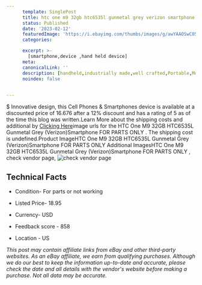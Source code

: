 ```yaml
---
      template: SinglePost
      title: htc one m9 32gb htc6535l gunmetal grey verizon smartphone for parts only 
      status: Published
      date: '2023-02-12'
      featuredImage: 'https://i.ebayimg.com/thumbs/images/g/awYAAOSwC05jT0c4/s-l225.jpg'
      categories: 

      excerpt: >-
        [smartphone,device ,hand held device]
      meta:
      canonicalLink: ''
      description: [handheld,industrially made,well crafted,Portable,Mobile,Compact,Convenient,Lightweight,Maneuverable,Man-portable,Miniature,Carriable,Hand-held,Light,Holdable,Transportable,Mobile device,Pocket-sized,On-the-go,Wireless,Cordless,Compact size,Convenient size, smartphone,device ,hand held device]
      noindex: false

        
---
```

$
    Innovative design, this Cell Phones & Smartphones device is available at a discounted price of 16.676 after a 12% discount and has a rating of 5 as of the time this blog was written.Learn More about the shipping costs and additional by [Clicking Here](https://www.ebay.com/itm/255916393440?hash=item3b95ce43e0%3Ag%3AawYAAOSwC05jT0c4&mkevt=1&mkcid=1&mkrid=711-53200-19255-0&campid=%253CePNCampaignId%253E&customid=%253CreferenceId%253E&toolid=10049)image urls for the HTC One M9 32GB HTC6535L Gunmetal Grey (Verizon)Smartphone FOR PARTS ONLY . The shipping cost is undefined.Product ImageHTC One M9 32GB HTC6535L Gunmetal Grey (Verizon)Smartphone FOR PARTS ONLY Additional ImagesHTC One M9 32GB HTC6535L Gunmetal Grey (Verizon)Smartphone FOR PARTS ONLY , check vendor page, ![check vendor page](https://origin-galleryplus.ebayimg.com/ws/web/255916393440_2_0_1/225x225.jpg,https://origin-galleryplus.ebayimg.com/ws/web/255916393440_3_0_1/225x225.jpg,https://origin-galleryplus.ebayimg.com/ws/web/255916393440_4_0_1/225x225.jpg,https://origin-galleryplus.ebayimg.com/ws/web/255916393440_5_0_1/225x225.jpg,https://origin-galleryplus.ebayimg.com/ws/web/255916393440_6_0_1/225x225.jpg,https://origin-galleryplus.ebayimg.com/ws/web/255916393440_7_0_1/225x225.jpg,https://origin-galleryplus.ebayimg.com/ws/web/255916393440_8_0_1/225x225.jpg,https://origin-galleryplus.ebayimg.com/ws/web/255916393440_9_0_1/225x225.jpg,https://origin-galleryplus.ebayimg.com/ws/web/255916393440_10_0_1/225x225.jpg)
    
    

 ## Technical Facts 



     
      

 - Condition- For parts or not working 


      

 - Listed Price- 18.95 


      

 - Currency- USD 


      

 - Feedback score - 858 


      

 - Location - US 


      
      

 *_This post may contain affiliate links from eBay and other third-party websites. As an eBay affiliate, we earn from qualifying purchases. Although we do our best to keep the information up-to-date and accurate, please check the date and all details with the vendor's website before making a purchase. Not all data may be accurate._*



    
    
    
    
    